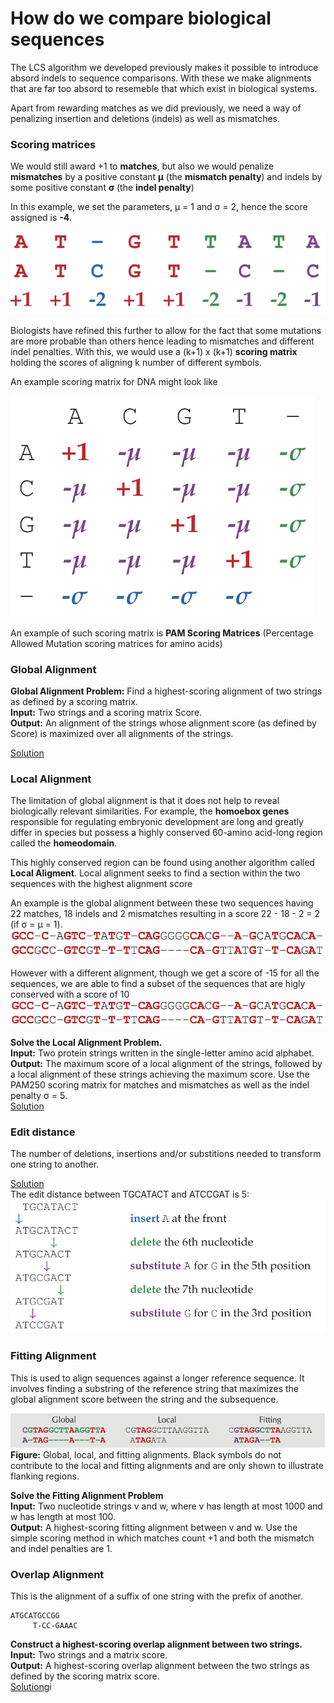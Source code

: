 # How do we compare biological sequences

The LCS algorithm we developed previously makes it possible to introduce absord indels to sequence comparisons. With these we make alignments that are far too absord to resemeble that which exist in biological systems.

Apart from rewarding matches as we did previously, we need a way of penalizing insertion and deletions (indels) as well as mismatches.

### Scoring matrices
We would still award +1 to __matches__, but also we would penalize __mismatches__ by a positive constant __μ__ (the __mismatch penalty__) and indels by some positive constant __σ__ (the __indel penalty__)


In this example, we set the parameters, μ = 1 and σ = 2, hence the score assigned is __-4__.

![Scoring matrices](./assets/alignment_scoring_example.png)


Biologists have refined this further to allow for the fact that some mutations are more probable than others hence leading to mismatches and different indel penalties. With this, we would use a (k+1) x (k+1) __scoring matrix__ holding the scores of aligning k number of different symbols.

An example scoring matrix for DNA might look like 

![DNA scoring matrix](./assets/alignment_scoring_matrix.png)

   
An example of such scoring matrix is __PAM Scoring Matrices__ (Percentage Allowed Mutation scoring matrices for amino acids)

### Global Alignment
__Global Alignment Problem:__ Find a highest-scoring alignment of two strings as defined by a scoring matrix.  
__Input:__ Two strings and a scoring matrix Score.  
__Output:__ An alignment of the strings whose alignment score (as defined by Score) is maximized over all alignments of the strings.

[Solution](./global_alignment.py)

### Local Alignment
The limitation of global alignment is that it does not help to reveal biologically relevant similarities. For example, the __homoebox genes__ responsible for regulating embryonic development are long and greatly differ in species but possess a highly conserved 60-amino acid-long region called the __homeodomain__.

This highly conserved region can be found using another algorithm called __Local Aligment__. Local alignment seeks to find a section within the two sequences with the highest alignment score

  
An example is the global alignment between these two sequences having 22 matches, 18 indels and 2 mismatches resulting in a score 22 - 18 - 2 = 2 (if σ = μ = 1).
![Homeodomain global alignment](./assets/homeodomain_alignment_2.png)

  
However with a different alignment, though we get a score of -15 for all the sequences, we are able to find a subset of the sequences that are higly conserved with a score of 10 
![Homeodomain global alignment](./assets/homeodomain_alignment_2.png)

**Solve the Local Alignment Problem.**  
__Input:__ Two protein strings written in the single-letter amino acid alphabet.  
__Output:__ The maximum score of a local alignment of the strings, followed by a local alignment of these strings achieving the maximum score. Use the PAM250 scoring matrix for matches and mismatches as well as the indel penalty σ = 5.  
[Solution](./local_alignment.py)


### Edit distance
The number of deletions, insertions and/or substitions needed to transform one string to another.  

[Solution](./edit_distance.py)  
The edit distance between TGCATACT and ATCCGAT is 5:  
![Edit distance](./assets/edit_distance_2.png)


### Fitting Alignment
This is used to align sequences against a longer reference sequence. It involves finding a substring of the reference string that maximizes the global alignment score between the string and the subsequence. 
  
![Global, Local and Fitting Alignment](./assets/global_local_fitting.png)
**Figure:** Global, local, and fitting alignments. Black symbols do not contribute to the local and fitting alignments and are only shown to illustrate flanking regions.
  
__Solve the Fitting Alignment Problem__  
**Input:** Two nucleotide strings v and w, where v has length at most 1000 and w has length at most 100.  
**Output:** A highest-scoring fitting alignment between v and w. Use the simple scoring method in which matches count +1 and both the mismatch and indel penalties are 1.  


### Overlap Alignment
This is the alignment of a suffix of one string with the prefix of another.

```
ATGCATGCCGG
     T-CC-GAAAC
```
  
**Construct a highest-scoring overlap alignment between two strings.**  
**Input:** Two strings and a matrix score.  
**Output:** A highest-scoring overlap alignment between the two strings as defined by the scoring matrix score.  
[Solution](./overlap_alignment.py)gi